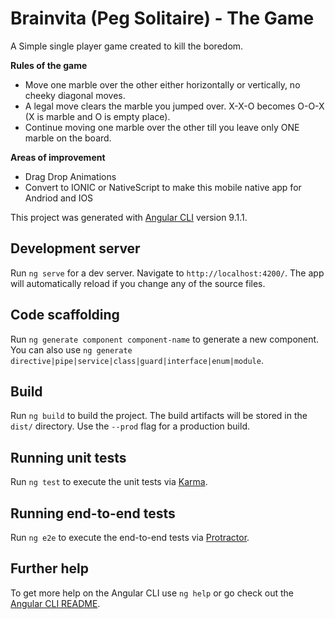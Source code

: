 # Brainvita (Peg Solitaire) - The Game

A Simple single player game created to kill the boredom.

**Rules of the game**

* Move one marble over the other either horizontally or vertically, no cheeky diagonal moves.
* A legal move clears the marble you jumped over. X-X-O becomes O-O-X (X is marble and O is empty place).
* Continue moving one marble over the other till you leave only ONE marble on the board.


**Areas of improvement**

* Drag Drop Animations
* Convert to IONIC or NativeScript to make this mobile native app for Andriod and IOS


This project was generated with [Angular CLI](https://github.com/angular/angular-cli) version 9.1.1.

## Development server

Run `ng serve` for a dev server. Navigate to `http://localhost:4200/`. The app will automatically reload if you change any of the source files.

## Code scaffolding

Run `ng generate component component-name` to generate a new component. You can also use `ng generate directive|pipe|service|class|guard|interface|enum|module`.

## Build

Run `ng build` to build the project. The build artifacts will be stored in the `dist/` directory. Use the `--prod` flag for a production build.

## Running unit tests

Run `ng test` to execute the unit tests via [Karma](https://karma-runner.github.io).

## Running end-to-end tests

Run `ng e2e` to execute the end-to-end tests via [Protractor](http://www.protractortest.org/).

## Further help

To get more help on the Angular CLI use `ng help` or go check out the [Angular CLI README](https://github.com/angular/angular-cli/blob/master/README.md).
